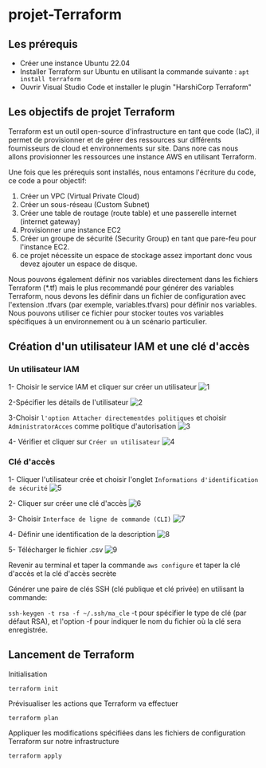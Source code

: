 # projet-Terraform

## Les prérequis

- Créer une instance Ubuntu 22.04
- Installer Terraform sur Ubuntu en utilisant la commande suivante : `apt install terraform` 
- Ouvrir Visual Studio Code et installer le plugin "HarshiCorp Terraform"

## Les objectifs de projet Terraform

Terraform est un outil open-source d'infrastructure en tant que code (IaC), il permet de provisionner et de gérer des ressources sur différents fournisseurs de cloud et environnements sur site.
Dans nore cas nous allons provisionner les ressources une instance AWS en utilisant Terraform.

Une fois que les prérequis sont installés, nous entamons l'écriture du code, ce code a pour objectif:

 1) Créer un VPC (Virtual Private Cloud)
 2) Créer un sous-réseau (Custom Subnet)
 3) Créer une table de routage (route table) et une passerelle internet (internet gateway)
 4) Provisionner une instance EC2
 5) Créer un groupe de sécurité (Security Group) en tant que pare-feu pour l'instance EC2.
 6) ce projet nécessite un espace de stockage assez important donc vous devez ajouter un espace de disque.
 

 Nous pouvons également définir nos variables directement dans les fichiers Terraform (*.tf) mais le plus recommandé pour générer des variables Terraform, nous devons les définir dans un fichier de configuration avec l'extension .tfvars (par exemple, variables.tfvars) pour définir nos variables. Nous pouvons utiliser ce fichier pour stocker toutes vos variables spécifiques à un  environnement ou à un scénario particulier.

## Création d'un utilisateur IAM et une clé d'accès

### Un utilisateur IAM
1- Choisir le service IAM et cliquer sur créer un utilisateur
![1](/uploads/b6c57451b858d68091f5a6d479e1ae32/1.PNG)

2-Spécifier les détails de l'utilisateur 
![2](/uploads/032f128dfae4a0423c77ec3533afa275/2.PNG)

3-Choisir `l'option Attacher directementdes politiques` et choisir `AdministratorAcces` comme politique d'autorisation
![3](/uploads/c87f9692cc6254d1692eba57c40668bd/3.PNG)

4- Vérifier et cliquer sur `Créer un utilisateur`
![4](/uploads/50e99415d86c6b748ae1662b7e27c158/4.PNG)

### Clé d'accès

1- Cliquer l'utilisateur crée et choisir l'onglet `Informations d'identification de sécurité`
![5](/uploads/b61bb064eb63446beda2fba0dead4f95/5.PNG)

2- Cliquer sur créer une clé d'accès 
![6](/uploads/fb72b47652b26a278a0d39edfeb123a5/6.PNG)

3- Choisir `Interface de ligne de commande (CLI)` 
![7](/uploads/79f101d0ce16ea8eaae089fbbcc75c40/7.PNG)

4- Définir une identification de la description 
![8](/uploads/1e174c4337d800545bd6ec97971fa04c/8.PNG)
 
 5- Télécharger le fichier .csv
![9](/uploads/7ca9015ae56f0ed821ae43e92db4ac83/9.PNG)

Revenir au terminal et taper la commande `aws configure` et taper la clé d'accès et la clé d'accès secrète

Générer une paire de clés SSH (clé publique et clé privée) en utilisant la commande: 

`ssh-keygen -t rsa -f ~/.ssh/ma_cle`  -t pour spécifier le type de clé (par défaut RSA), et l'option -f pour indiquer le nom du fichier où la clé sera enregistrée.


## Lancement de Terraform

 Initialisation

 `terraform init`

 Prévisualiser les actions que Terraform va effectuer

 `terraform plan`

  Appliquer les modifications spécifiées dans les fichiers de configuration Terraform sur notre infrastructure

 `terraform apply`
